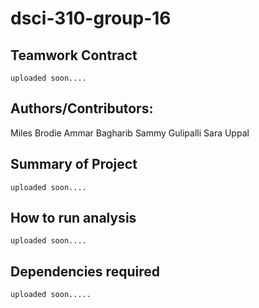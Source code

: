 # dsci-310-group-16

## Teamwork Contract
    uploaded soon....

## Authors/Contributors:
Miles Brodie
Ammar Bagharib
Sammy Gulipalli
Sara Uppal

## Summary of Project
    uploaded soon....

## How to run analysis
    uploaded soon....
    
## Dependencies required
    uploaded soon.....
